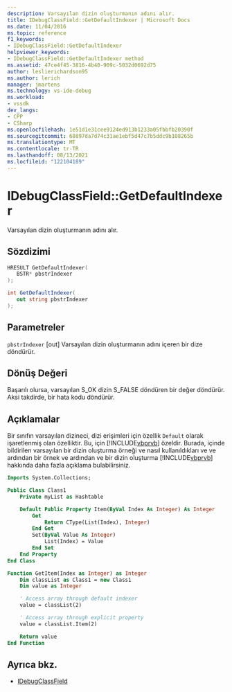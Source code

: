 ```yaml
---
description: Varsayılan dizin oluşturmanın adını alır.
title: IDebugClassField::GetDefaultIndexer | Microsoft Docs
ms.date: 11/04/2016
ms.topic: reference
f1_keywords:
- IDebugClassField::GetDefaultIndexer
helpviewer_keywords:
- IDebugClassField::GetDefaultIndexer method
ms.assetid: 47ce4f45-3816-4b40-909c-5032d0692d75
author: leslierichardson95
ms.author: lerich
manager: jmartens
ms.technology: vs-ide-debug
ms.workload:
- vssdk
dev_langs:
- CPP
- CSharp
ms.openlocfilehash: 1e51d1e31cee9124ed913b1233a05fbbfb20390f
ms.sourcegitcommit: 68897da7d74c31ae1ebf5d47c7b5ddc9b108265b
ms.translationtype: MT
ms.contentlocale: tr-TR
ms.lasthandoff: 08/13/2021
ms.locfileid: "122104189"
---
```

# <a name="idebugclassfieldgetdefaultindexer"></a>IDebugClassField::GetDefaultIndexer
Varsayılan dizin oluşturmanın adını alır.

## <a name="syntax"></a>Sözdizimi

```cpp
HRESULT GetDefaultIndexer( 
   BSTR* pbstrIndexer
);
```

```csharp
int GetDefaultIndexer(
   out string pbstrIndexer
);
```

## <a name="parameters"></a>Parametreler
`pbstrIndexer` [out] Varsayılan dizin oluşturmanın adını içeren bir dize döndürür.

## <a name="return-value"></a>Dönüş Değeri
 Başarılı olursa, varsayılan S_OK dizin S_FALSE döndüren bir değer döndürür. Aksi takdirde, bir hata kodu döndürür.

## <a name="remarks"></a>Açıklamalar
 Bir sınıfın varsayılan dizineci, dizi erişimleri için özellik `Default` olarak işaretlenmiş olan özelliktir. Bu, için [!INCLUDE[vbprvb](../../../code-quality/includes/vbprvb_md.md)] özeldir. Burada, içinde bildirilen varsayılan bir dizin oluşturma örneği ve nasıl kullanıldıkları ve ve ardından bir örnek ve ardından ve bir dizin oluşturma [!INCLUDE[vbprvb](../../../code-quality/includes/vbprvb_md.md)] hakkında daha fazla açıklama bulabilirsiniz.

```vb
Imports System.Collections;

Public Class Class1
    Private myList as Hashtable

    Default Public Property Item(ByVal Index As Integer) As Integer
        Get
            Return CType(List(Index), Integer)
        End Get
        Set(ByVal Value As Integer)
            List(Index) = Value
        End Set
    End Property
End Class

Function GetItem(Index as Integer) as Integer
    Dim classList as Class1 = new Class1
    Dim value as Integer

    ' Access array through default indexer
    value = classList(2)

    ' Access array through explicit property
    value = classList.Item(2)

    Return value
End Function
```

## <a name="see-also"></a>Ayrıca bkz.
- [IDebugClassField](../../../extensibility/debugger/reference/idebugclassfield.md)
